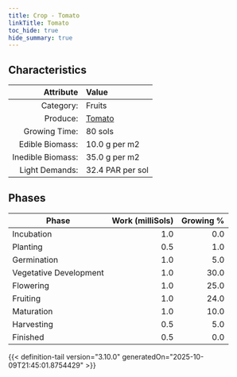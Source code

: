 ```yaml
---
title: Crop - Tomato
linkTitle: Tomato
toc_hide: true
hide_summary: true
---
```

<!-- This is generated by the MarsSim HelpGenertor, do not edit. -->

## Characteristics

| Attribute      | Value |
|--------:|:------|
|Category:|Fruits|
|Produce:|[Tomato](/docs/definitions/resource/tomato)|
|Growing Time:|80 sols|
|Edible Biomass:|10.0 g per m2|
|Inedible Biomass:|35.0 g per m2|
|Light Demands:|32.4 PAR per sol|

## Phases

| Phase           | Work (milliSols) | Growing % |
|-----------|------:|--------:|
|Incubation|1.0|0.0|
|Planting|0.5|1.0|
|Germination|1.0|5.0|
|Vegetative Development|1.0|30.0|
|Flowering|1.0|25.0|
|Fruiting|1.0|24.0|
|Maturation|1.0|10.0|
|Harvesting|0.5|5.0|
|Finished|0.5|0.0|


{{< definition-tail version="3.10.0" generatedOn="2025-10-09T21:45:01.8754429" >}}

